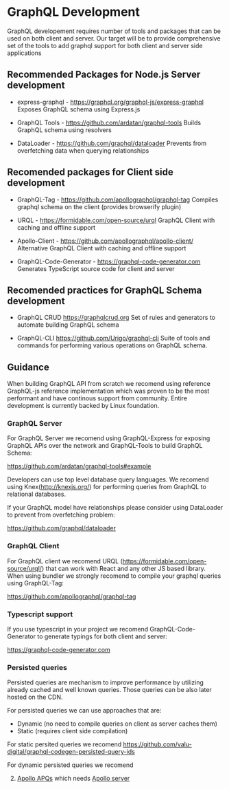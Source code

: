 # GraphQL Development

GraphQL developement requires number of tools and packages that can be used on both client and server. Our target will be to provide comprehensive set of the tools to add graphql support for both client 
and server side applications

## Recommended Packages for Node.js Server development

* express-graphql - https://graphql.org/graphql-js/express-graphql
Exposes GraphQL schema using Express.js

* GraphQL Tools - https://github.com/ardatan/graphql-tools
Builds GraphQL schema using resolvers

* DataLoader - https://github.com/graphql/dataloader
Prevents from overfetching data when querying relationships

## Recomended packages for Client side development

* GraphQL-Tag - https://github.com/apollographql/graphql-tag
Compiles graphql schema on the client (provides browserify plugin)

* URQL - https://formidable.com/open-source/urql
GraphQL Client with caching and offline support

* Apollo-Client - https://github.com/apollographql/apollo-client/
Alternative GraphQL Client with caching and offline support

* GraphQL-Code-Generator - https://graphql-code-generator.com
Generates TypeScript source code for client and server

## Recomended practices for GraphQL Schema development

* GraphQL CRUD https://graphqlcrud.org
Set of rules and generators to automate building GraphQL schema

* GraphQL-CLI https://github.com/Urigo/graphql-cli
Suite of tools and commands for performing various operations on GraphQL schema. 

## Guidance

When building GraphQL API from scratch we recomend using reference GraphQL-js reference implementation which was 
proven to be the most performant and have continous support from community. Entire development is currently backed by Linux foundation.

### GraphQL Server

For GraphQL Server we recomend using GraphQL-Express for exposing GraphQL APIs over the network and GraphQL-Tools to build GraphQL Schema:

https://github.com/ardatan/graphql-tools#example

Developers can use top level database query languages. 
We recomend using Knex(http://knexjs.org/) for performing queries from GraphQL to relational databases.

If your GraphQL model have relationships please consider using DataLoader to prevent from overfetching problem:

https://github.com/graphql/dataloader

### GraphQL Client

For GraphQL client we recomend URQL (https://formidable.com/open-source/urql/) that can work with React and any other JS based library. 
When using bundler we strongly recomend to compile your graphql queries using GraphQL-Tag:

https://github.com/apollographql/graphql-tag

### Typescript support

If you use typescript in your project we recomend GraphQL-Code-Generator to generate typings for both client and server:

https://graphql-code-generator.com

### Persisted queries

Persisted queries are mechanism to improve performance by utilizing already cached and well known queries.
Those queries can be also later hosted on the CDN.

For persisted queries we can use approaches that are:

- Dynamic (no need to compile queries on client as server caches them)
- Static (requires client side compilation)

For static persited queries we recomend
https://github.com/valu-digital/graphql-codegen-persisted-query-ids

For dynamic persisted queries we recomend 

2. [Apollo APQs](https://www.apollographql.com/docs/apollo-server/performance/apq/) which needs [Apollo server](https://www.apollographql.com/docs/apollo-server/)


